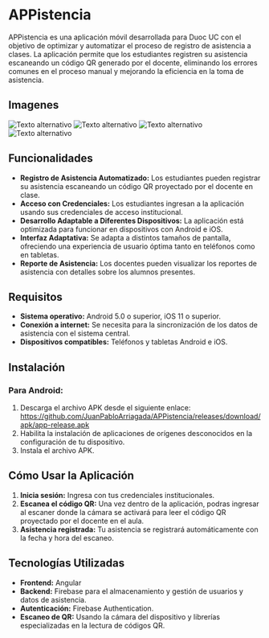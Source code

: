 # APPistencia

APPistencia es una aplicación móvil desarrollada para Duoc UC con el objetivo de optimizar y automatizar el proceso de registro de asistencia a clases. La aplicación permite que los estudiantes registren su asistencia escaneando un código QR generado por el docente, eliminando los errores comunes en el proceso manual y mejorando la eficiencia en la toma de asistencia.

## Imagenes

![Texto alternativo](resources/Captura%20desde%202024-12-05%2005-31-26.png) ![Texto alternativo](resources/Captura%20desde%202024-12-05%2005-33-02.png) ![Texto alternativo](resources/Captura%20desde%202024-12-05%2005-36-28.png) ![Texto alternativo](resources/Captura%20desde%202024-12-05%2005-35-10.png)




## Funcionalidades

- **Registro de Asistencia Automatizado:** Los estudiantes pueden registrar su asistencia escaneando un código QR proyectado por el docente en clase.
- **Acceso con Credenciales:** Los estudiantes ingresan a la aplicación usando sus credenciales de acceso institucional.
- **Desarrollo Adaptable a Diferentes Dispositivos:** La aplicación está optimizada para funcionar en dispositivos con Android e iOS.
- **Interfaz Adaptativa:** Se adapta a distintos tamaños de pantalla, ofreciendo una experiencia de usuario óptima tanto en teléfonos como en tabletas.
- **Reporte de Asistencia:** Los docentes pueden visualizar los reportes de asistencia con detalles sobre los alumnos presentes.

## Requisitos

- **Sistema operativo:** Android 5.0 o superior, iOS 11 o superior.
- **Conexión a internet:** Se necesita para la sincronización de los datos de asistencia con el sistema central.
- **Dispositivos compatibles:** Teléfonos y tabletas Android e iOS.

## Instalación

### Para Android:

1. Descarga el archivo APK desde el siguiente enlace: https://github.com/JuanPabloArriagada/APPistencia/releases/download/apk/app-release.apk
2. Habilita la instalación de aplicaciones de orígenes desconocidos en la configuración de tu dispositivo.
3. Instala el archivo APK.


## Cómo Usar la Aplicación

1. **Inicia sesión:** Ingresa con tus credenciales institucionales.
2. **Escanea el código QR:** Una vez dentro de la aplicación, podras ingresar al escaner donde la cámara se activará para leer el código QR proyectado por el docente en el aula.
3. **Asistencia registrada:** Tu asistencia se registrará automáticamente con la fecha y hora del escaneo.

## Tecnologías Utilizadas

- **Frontend:** Angular
- **Backend:** Firebase para el almacenamiento y gestión de usuarios y datos de asistencia.
- **Autenticación:** Firebase Authentication.
- **Escaneo de QR:** Usando la cámara del dispositivo y librerías especializadas en la lectura de códigos QR.


